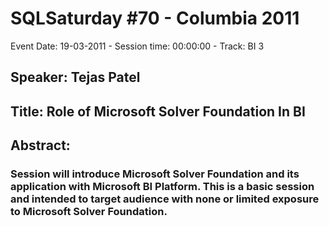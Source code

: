 # SQLSaturday #70 - Columbia 2011
Event Date: 19-03-2011 - Session time: 00:00:00 - Track: BI 3
## Speaker: Tejas Patel
## Title: Role of Microsoft Solver Foundation In BI
## Abstract:
### Session will introduce Microsoft Solver Foundation and its application with Microsoft BI Platform. This is a basic session and intended to target audience with none or limited exposure to Microsoft Solver Foundation.

